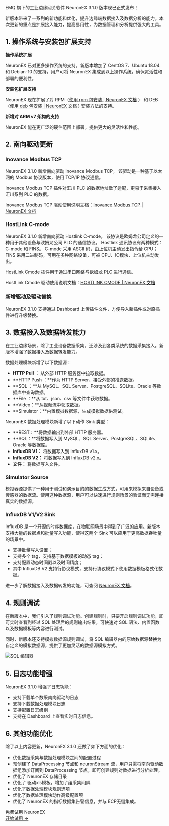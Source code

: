 EMQ 旗下的工业边缘网关软件 NeuronEX 3.1.0 版本现已正式发布！

新版本带来了一系列的新功能和优化，提升边缘端数据接入及数据分析的能力。本次更新的重点是扩展接入能力，提高易用性，为数据管理和分析提供强大的工具。

## 1. 操作系统与安装包扩展支持

**操作系统扩展**

NeuronEX 已对更多操作系统的支持。新版本增加了 CentOS 7、Ubuntu 18.04 和 Debian-10 的支持，用户可将 NeuronEX 集成到以上操作系统，确保灵活性和部署的便利性。

**安装包扩展支持**

NeuronEX 现在扩展了对 RPM（[使用 rpm 包安装 | NeuronEX 文档](https://docs.emqx.com/zh/neuronex/latest/installation/centos.html) ） 和 DEB（[使用 deb 包安装 | NeuronEX 文档](https://docs.emqx.com/zh/neuronex/latest/installation/ubuntu.html) ) 安装方法的支持。

**新增对 ARM v7 架构的支持**

NeuronEX 能在更广泛的硬件范围上部署，提供更大的灵活性和性能。

## 2. 南向驱动更新

### Inovance Modbus TCP

NeuronEX 3.1.0 新增南向驱动 Inovance Modbus TCP。 该驱动是一种基于以太网的 Modbus 协议版本，使用 TCP/IP 协议通信。

Inovance Modbus TCP 插件对汇川 PLC 的数据地址做了适配，更易于采集接入汇川系列 PLC 的数据。

Inovance Modbus TCP 驱动使用说明文档：[Inovance Modbus TCP | NeuronEX 文档](https://docs.emqx.com/zh/neuronex/latest/configuration/south-devices/modbus-hc-tcp/modbus-hc-tcp.html) 

### HostLink C-mode

NeuronEX 3.1.0 新增南向驱动 Hostlink C-mode。 该协议是欧姆龙公司定义的一种用于其他设备与欧姆龙公司 PLC 的通信协议。 Hostlink 通讯协议有两种模式：C-mode 和 FINS。 C-mode 采用 ASCII 码，由上位机主动发出指令给 CPU；FINS 采用二进制码，可用在多种网络设备，可被 CPU、IO模块、上位机主动发出。

HostLink Cmode 插件用于通过串口网络与欧姆龙 PLC 进行通信。

HostLink Cmode 驱动使用说明文档：[HOSTLINK CMODE | NeuronEX 文档](https://docs.emqx.com/zh/neuronex/latest/configuration/south-devices/hostlink/hostlink-cmode.html) 

### 新增驱动及驱动替换

NeuronEX 3.1.0 支持通过 Dashboard 上传插件文件，方便导入新插件或对原插件进行升级替换。

## 3. 数据接入及数据转发能力

在工业边缘场景，除了工业设备数据采集，还涉及到各类系统的数据采集接入。新版本增强了数据接入及数据转发能力。

数据处理模块新增了以下数据源：

- **HTTP Pull ：** 从外部 HTTP 服务器中拉取数据。
- **HTTP Push ：**作为 HTTP Server，接受外部的推送数据。
- **SQL ：**从 MySQL、SQL Server、PostgreSQL、SQLite、Oracle 等数据库中查询数据。
- **File ：**从 txt、json、csv 等文件中获取数据。
- **Video：**从视频流中获取数据。
- **Simulator：**内置模拟数据源，生成模拟数据供测试。

NeuronEX 数据处理模块新增了以下动作 Sink 类型：

- **REST：**将数据输出到外部 HTTP 服务器。
- **SQL：**将数据写入到 MySQL、SQL Server、PostgreSQL、SQLite、Oracle 等数据库。
- **InfluxDB V1：** 将数据写入到 InfluxDB v1.x。
- **InfluxDB V2：** 将数据写入到 InfluxDB v2.x。
- **文件：** 将数据写入文件。

### Simulator Source

模拟器源提供了一种用于测试和演示目的的数据生成方式，可用来模拟来自设备或传感器的数据流。使用这种数据源，用户可以快速进行规则场景的验证而无需连接真实的数据源。

### InfluxDB V1/V2 Sink 

InfluxDB 是一个开源的时序数据库，在物联网场景中得到了广泛的应用。新版本支持大量的数据点和批量写入功能，使得这两个 Sink 可以应用于更高数据吞吐量的场景中。

- 支持批量写入设置；
- 支持多个 tag，支持基于数据模板的动态 tag；
- 支持配置动态时间戳以及时间精度；
- 其中 InfluxDB V2 支持行协议模式，支持行协议模式下使用数据模板格式化数据。

进一步了解数据接入及数据转发的功能，可查阅 [NeuronEX 文档](https://docs.emqx.com/zh/neuronex/latest/)。

## 4. 规则调试

在新版本中，我们引入了规则调试功能。创建规则时，只要开启规则调试功能，即可实时查看到经过 SQL 处理后的规则输出结果，可快速对 SQL 语法、内置函数以及数据模板等内容进行测试。

同时，新版本还支持模拟数据源规则调试，将 SQL 编辑器内的原始数据源替换为自定义的模拟数据源，提供了更加灵活的数据源模拟方式。

![SQL 编辑器](https://assets.emqx.com/images/a0c62cd22e2585bcd38ea6b819306706.png)

## 5. 日志功能增强

NeuronEX 3.1.0 增强了日志功能：

- 支持下载单个数采南向驱动的日志
- 支持下载数据处理模块日志
- 支持配置日志级别
- 支持在 Dashboard 上查看实时日志信息。

## 6. 其他功能优化

除了以上内容更新，NeuronEX 3.1.0 还做了如下方面的优化：

- 优化数据采集与数据处理模块之间的配置过程
- 预创建了 DataProcessing 节点和 neuronStream 流，用户只需将南向驱动数据组添加订阅到 DataProcessing 节点，即可创建规则对数据进行分析处理。
- 优化了 NeuronEX 存储目录
- 优化了 驱动xls模板，增加了组采集间隔
- 优化了数据处理模块规则选项
- 优化了数据处理模块动作高级配置项
- 优化了 NeuronEX 的指标数据集告警信息，并与 ECP无缝集成。


<section class="promotion">
    <div>
        免费试用 NeuronEX
    </div>
    <a href="https://www.emqx.com/zh/try?product=neuronex" class="button is-gradient px-5">开始试用 →</a>
</section>
